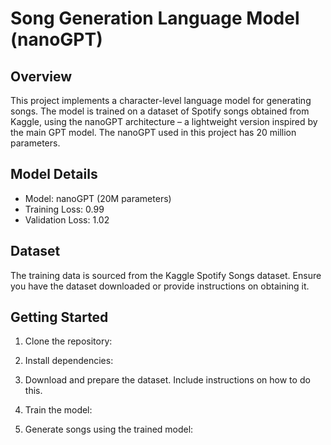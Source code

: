 # Song Generation Language Model (nanoGPT)

## Overview

This project implements a character-level language model for generating songs. The model is trained on a dataset of Spotify songs obtained from Kaggle, using the nanoGPT architecture – a lightweight version inspired by the main GPT model. The nanoGPT used in this project has 20 million parameters.

## Model Details

- Model: nanoGPT (20M parameters)
- Training Loss: 0.99
- Validation Loss: 1.02

## Dataset

The training data is sourced from the Kaggle Spotify Songs dataset. Ensure you have the dataset downloaded or provide instructions on obtaining it.

## Getting Started

1. Clone the repository:

2. Install dependencies:

3. Download and prepare the dataset. Include instructions on how to do this.

4. Train the model:

5. Generate songs using the trained model:

